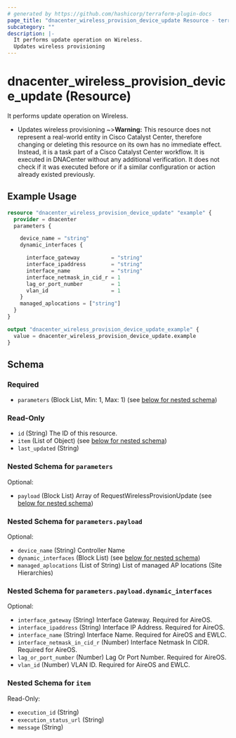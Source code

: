 ```yaml
---
# generated by https://github.com/hashicorp/terraform-plugin-docs
page_title: "dnacenter_wireless_provision_device_update Resource - terraform-provider-dnacenter"
subcategory: ""
description: |-
  It performs update operation on Wireless.
  Updates wireless provisioning
---
```


# dnacenter_wireless_provision_device_update (Resource)

It performs update operation on Wireless.

- Updates wireless provisioning
~>**Warning:**
This resource does not represent a real-world entity in Cisco Catalyst Center, therefore changing or deleting this resource on its own has no immediate effect.
Instead, it is a task part of a Cisco Catalyst Center workflow. It is executed in DNACenter without any additional verification. It does not check if it was executed before or if a similar configuration or action already existed previously.

## Example Usage

```terraform
resource "dnacenter_wireless_provision_device_update" "example" {
  provider = dnacenter
  parameters {

    device_name = "string"
    dynamic_interfaces {

      interface_gateway          = "string"
      interface_ipaddress        = "string"
      interface_name             = "string"
      interface_netmask_in_cid_r = 1
      lag_or_port_number         = 1
      vlan_id                    = 1
    }
    managed_aplocations = ["string"]
  }
}

output "dnacenter_wireless_provision_device_update_example" {
  value = dnacenter_wireless_provision_device_update.example
}
```

<!-- schema generated by tfplugindocs -->
## Schema

### Required

- `parameters` (Block List, Min: 1, Max: 1) (see [below for nested schema](#nestedblock--parameters))

### Read-Only

- `id` (String) The ID of this resource.
- `item` (List of Object) (see [below for nested schema](#nestedatt--item))
- `last_updated` (String)

<a id="nestedblock--parameters"></a>
### Nested Schema for `parameters`

Optional:

- `payload` (Block List) Array of RequestWirelessProvisionUpdate (see [below for nested schema](#nestedblock--parameters--payload))

<a id="nestedblock--parameters--payload"></a>
### Nested Schema for `parameters.payload`

Optional:

- `device_name` (String) Controller Name
- `dynamic_interfaces` (Block List) (see [below for nested schema](#nestedblock--parameters--payload--dynamic_interfaces))
- `managed_aplocations` (List of String) List of managed AP locations (Site Hierarchies)

<a id="nestedblock--parameters--payload--dynamic_interfaces"></a>
### Nested Schema for `parameters.payload.dynamic_interfaces`

Optional:

- `interface_gateway` (String) Interface Gateway. Required for AireOS.
- `interface_ipaddress` (String) Interface IP Address. Required for AireOS.
- `interface_name` (String) Interface Name. Required for AireOS and EWLC.
- `interface_netmask_in_cid_r` (Number) Interface Netmask In CIDR. Required for AireOS.
- `lag_or_port_number` (Number) Lag Or Port Number. Required for AireOS.
- `vlan_id` (Number) VLAN ID. Required for AireOS and EWLC.




<a id="nestedatt--item"></a>
### Nested Schema for `item`

Read-Only:

- `execution_id` (String)
- `execution_status_url` (String)
- `message` (String)
